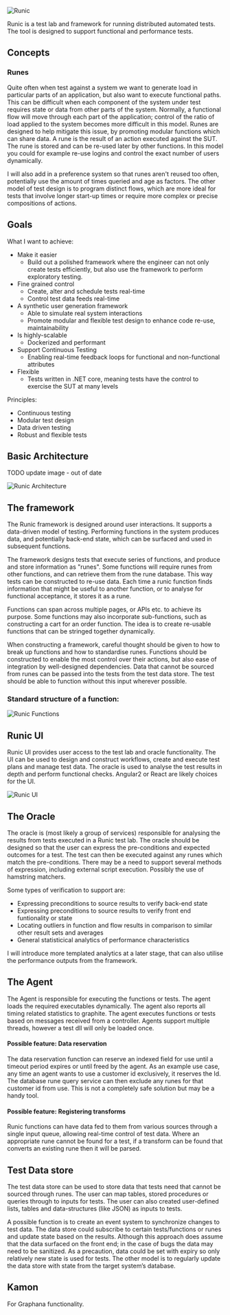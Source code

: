 ![Runic](images/runic_logo_1.png)

Runic is a test lab and framework for running distributed automated tests. The tool is designed to support functional and performance tests.
## Concepts
### Runes
Quite often when test against a system we want to generate load in particular parts of an application, but also want to execute functional paths.
This can be difficult when each component of the system under test requires state or data from other parts of the system. 
Normally, a functional flow will move through each part of the application; control of the ratio of load applied to the system becomes more difficult in this model.
Runes are designed to help mitigate this issue, by promoting modular functions which can share data. A rune is the result of an action executed against the SUT.
The rune is stored and can be re-used later by other functions. In this model you could for example re-use logins and control the exact number of users dynamically.

I will also add in a preference system so that runes aren't reused too often, potentially use the amount of times queried and age as factors.
The other model of test design is to program distinct flows, which are more ideal for tests that involve longer start-up times or require more complex or precise compositions of actions. 


## Goals
What I want to achieve:
 - Make it easier
   - Build out a polished framework where the engineer can not only create tests efficiently, but also use the framework to perform exploratory testing.
 - Fine grained control
   - Create, alter and schedule tests real-time
   - Control test data feeds real-time
 - A synthetic user generation framework
   - Able to simulate real system interactions
   - Promote modular and flexible test design to enhance code re-use, maintainability
 - Is highly-scalable
   - Dockerized and performant
 - Support Continuous Testing
   - Enabling real-time feedback loops for functional and non-functional attributes
 - Flexible
   - Tests written in .NET core, meaning tests have the control to exercise the SUT at many levels
 
Principles:
  - Continuous testing
  - Modular test design
  - Data driven testing
  - Robust and flexible tests
  
## Basic Architecture

TODO update image - out of date

![Runic Architecture](images/BasicArchitecture.png)

## The framework
The Runic framework is designed around user interactions. It supports a data-driven model of testing. 
Performing functions in the system produces data, and potentially back-end state, which can be surfaced and used in subsequent functions.

The framework designs tests that execute series of functions, and produce and store information as "runes". Some functions will require runes from other functions, and can retrieve them from the rune database. This way tests can be constructed to re-use data.  Each time a runic function finds information that might be useful to another function, or to analyse for functional acceptance, it stores it as a rune.

Functions can span across multiple pages, or APIs etc. to achieve its purpose. Some functions may also incorporate sub-functions, such as constructing a cart for an order function. The idea is to create re-usable functions that can be stringed together dynamically.

When constructing a framework, careful thought should be given to how to break up functions and how to standardise runes. Functions should be constructed to enable the most control over their actions, but also ease of integration by well-designed dependencies. Data that cannot be sourced from runes can be passed into the tests from the test data store. The test should be able to function without this input wherever possible.

### Standard structure of a function:

![Runic Functions](images/FunctionDesign.png)

## Runic UI
Runic UI provides user access to the test lab and oracle functionality. The UI can be used to design and construct workflows, create and execute test plans and manage test data. The oracle is used to analyse the test results in depth and perform functional checks. 
Angular2 or React are likely choices for the UI. 

![Runic UI](images/ExampleTestComposer.png)

## The Oracle
The oracle is (most likely a group of services) responsible for analysing the results from tests executed in a Runic test lab. The oracle should be designed so that the user can express the pre-conditions and expected outcomes for a test. The test can then be executed against any runes which match the pre-conditions. There may be a need to support several methods of expression, including external script execution. Possibly the use of hamstring matchers.

Some types of verification to support are:
 * Expressing preconditions to source results to verify back-end state
 * Expressing preconditions to source results to verify front end funtionality or state
 * Locating outliers in function and flow results in comparison to similar other result sets and averages
 * General statisticical analytics of performance characteristics
 
I will introduce more templated analytics at a later stage, that can also utilise the performance outputs from the framework.

## The Agent 
The Agent is responsible for executing the functions or tests. The agent loads the required executables dynamically. The agent also reports all timing related statistics to graphite. The agent executes functions or tests based on messages received from a controller. Agents support multiple threads, however a test dll will only be loaded once.

#### Possible feature: Data reservation
The data reservation function can reserve an indexed field for use until a timeout period expires or until freed by the agent. As an example use case, any time an agent wants to use a customer id exclusively, it reserves the Id. The database rune query service can then exclude any runes for that customer id from use. This is not a completely safe solution but may be a handy tool.

#### Possible feature: Registering transforms
Runic functions can have data fed to them from various sources through a single input queue, allowing real-time control of test data.
Where an appropriate rune cannot be found for a test, if a transform can be found that converts an existing rune then it will be parsed.

## Test Data store
The test data store can be used to store data that tests need that cannot be sourced through runes.
The user can map tables, stored procedures or queries through to inputs for tests. The user can also created user-defined lists, tables and data-structures (like JSON) as inputs to tests. 

A possible function is to create an event system to synchronize changes to test data. The data store could subscribe to certain tests/functions or runes and update state based on the results. Although this approach does assume that the data surfaced on the front end; in the case of bugs the data may need to be sanitized. As a precaution, data could be set with expiry so only relatively new state is used for tests.
The other model is to regularly update the data store with state from the target system’s database.

## Kamon
For Graphana functionality.